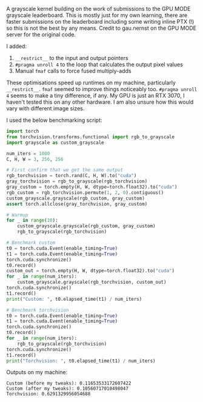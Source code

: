 A grayscale kernel building on the work of submissions to the GPU MODE grayscale leaderboard. This is mostly just for my own learning, there are faster submissions on the leaderboard including some writing inline PTX (!) so this is not the best by any means. Credit to gau.nernst on the GPU MODE server for the original code.

I added:

1. `__restrict__` to the input and output pointers
2. `#pragma unroll 4` to the loop that calculates the output pixel values
3. Manual `fmaf` calls to force fused multiply-adds

These optimisations speed up runtimes on my machine, particularly `__restrict__`. `fmaf` seemed to improve things noticeably too. `#pragma unroll 4` seems to make a tiny difference, if any. My GPU is just an RTX 3070, I haven't tested this on any other hardware. I am also unsure how this would vary with different image sizes.

I used the below benchmarking script:

```python
import torch
from torchvision.transforms.functional import rgb_to_grayscale
import grayscale as custom_grayscale

num_iters = 1000
C, H, W = 3, 256, 256

# First confirm that we get the same output
rgb_torchvision = torch.rand(C, H, W).to("cuda")
gray_torchvision = rgb_to_grayscale(rgb_torchvision)
gray_custom = torch.empty(H, W, dtype=torch.float32).to("cuda")
rgb_custom = rgb_torchvision.permute(1, 2, 0).contiguous()
custom_grayscale.grayscale(rgb_custom, gray_custom)
assert torch.allclose(gray_torchvision, gray_custom)

# Warmup
for _ in range(10):
    custom_grayscale.grayscale(rgb_custom, gray_custom)
    rgb_to_grayscale(rgb_torchvision)

# Benchmark custom
t0 = torch.cuda.Event(enable_timing=True)
t1 = torch.cuda.Event(enable_timing=True)
torch.cuda.synchronize()
t0.record()
custom_out = torch.empty(H, W, dtype=torch.float32).to("cuda")
for _ in range(num_iters):
    custom_grayscale.grayscale(rgb_torchvision, custom_out)
torch.cuda.synchronize()
t1.record()
print("Custom: ", t0.elapsed_time(t1) / num_iters)

# Benchmark torchvision
t0 = torch.cuda.Event(enable_timing=True)
t1 = torch.cuda.Event(enable_timing=True)
torch.cuda.synchronize()
t0.record()
for _ in range(num_iters):
    rgb_to_grayscale(rgb_torchvision)
torch.cuda.synchronize()
t1.record()
print("Torchvision: ", t0.elapsed_time(t1) / num_iters)
```

Outputs on my machine:

```
Custom (before my tweaks): 0.11653533172607422
Custom (after my tweaks): 0.10560717010498047
Torchvision: 0.6291329956054688
```

